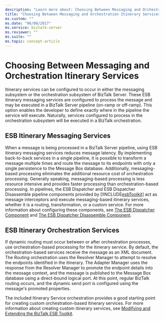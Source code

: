 ```yaml
---
description: "Learn more about: Choosing Between Messaging and Orchestration Itinerary Services"
title: "Choosing Between Messaging and Orchestration Itinerary Services"
ms.custom: ""
ms.date: "06/08/2017"
ms.service: biztalk-server
ms.reviewer: ""
ms.suite: ""
ms.topic: concept-article
---
```

# Choosing Between Messaging and Orchestration Itinerary Services
Itinerary services can be configured to occur in either the messaging subsystem or the orchestration subsystem of BizTalk Server. These ESB itinerary messaging services are configured to process the message and may be executed in a BizTalk Server pipeline (on-ramp or off-ramp). This option enables the developer to define exactly where in the pipeline the service will execute. Naturally, services configured to process in the orchestration subsystem will be executed in a BizTalk orchestration.  
  
## ESB Itinerary Messaging Services  
 When a message is being processed in a BizTalk Server pipeline, using ESB itinerary messaging services reduces message latency. By implementing back-to-back services in a single pipeline, it is possible to transform a message multiple times and route the message to its endpoints with only a single persistence to the Message Box database. Additionally, messaging-based processing eliminates the additional resource cost of orchestration processing. Generally speaking, messaging-based processing is less resource intensive and provides faster processing than orchestration-based processing. In pipelines, the ESB Dispatcher and ESB Dispatcher Disassemble pipeline components provided by [!INCLUDE[esbToolkit](../includes/esbtoolkit-md.md)] act as message interceptors and execute messaging-based itinerary services, whether it is a routing, transformation, or a custom service. For more information about configuring these components, see [The ESB Dispatcher Component](../esb-toolkit/the-esb-dispatcher-component.md) and [The ESB Dispatcher Disassemble Component](../esb-toolkit/the-esb-dispatcher-disassemble-component.md).  
  
## ESB Itinerary Orchestration Services  
 If dynamic routing must occur between or after orchestration processes, use orchestration-based processing for the itinerary service. By default, the orchestration-based services receive the message as an XML document. The Routing orchestration uses the Resolver Manager to attempt to resolve the endpoints identified in the itinerary. The Adapter Manager uses the response from the Resolver Manager to promote the endpoint details into the message context, and the message is published to the Message Box database using a direct-bound logical port. At this point, regular BizTalk routing occurs, and the dynamic send port is configured using the message's promoted properties.  
  
 The included Itinerary Service orchestration provides a good starting point for creating custom orchestration-based itinerary services. For more information about creating custom itinerary services, see [Modifying and Extending the BizTalk ESB Toolkit](../esb-toolkit/modifying-and-extending-the-biztalk-esb-toolkit.md).
